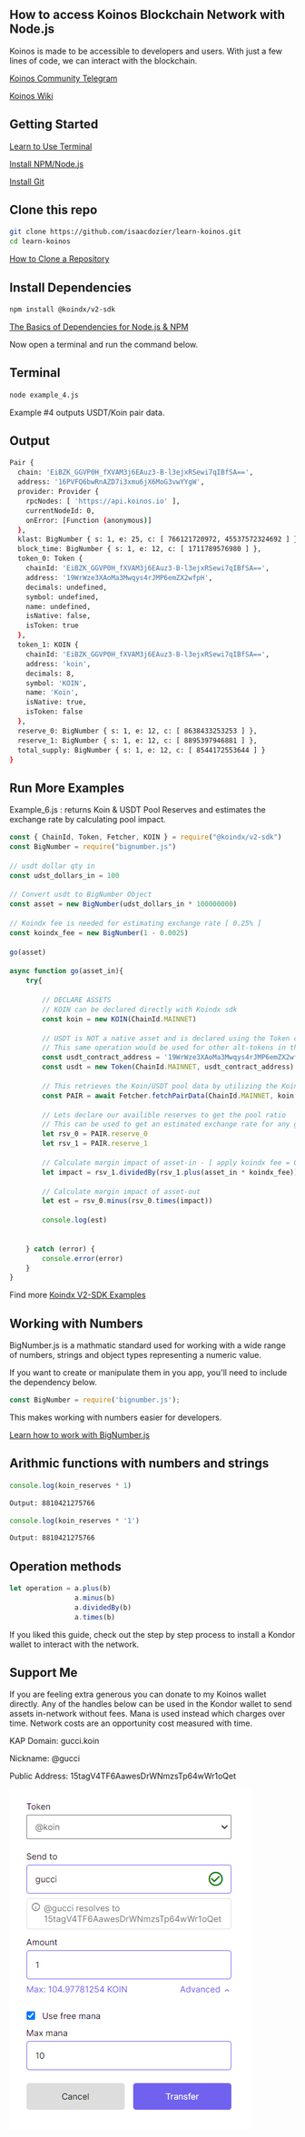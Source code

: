## How to access Koinos Blockchain Network with Node.js

Koinos is made to be accessible to developers and users. With just a few lines of code, we can interact with the blockchain.

[Koinos Community Telegram](https://t.me/koinos_community)

[Koinos Wiki](https://koinos.wiki/)

## Getting Started

[Learn to Use Terminal](https://developer.mozilla.org/en-US/docs/Learn/Tools_and_testing/Understanding_client-side_tools/Command_line)

[Install NPM/Node.js](https://nodejs.org/en/learn/getting-started/how-to-install-nodejs)

[Install Git](https://github.com/git-guides/install-git)

## Clone this repo

```sh
git clone https://github.com/isaacdozier/learn-koinos.git
cd learn-koinos
```

[How to Clone a Repository](https://docs.github.com/en/repositories/creating-and-managing-repositories/cloning-a-repository)

## Install Dependencies

```sh
npm install @koindx/v2-sdk
```

[The Basics of Dependencies for Node.js & NPM](https://nodesource.com/blog/the-basics-of-package-json-in-node-js-and-npm/)

Now open a terminal and run the command below.

## Terminal

```sh
node example_4.js
```

Example #4 outputs USDT/Koin pair data.

## Output

```sh
Pair {
  chain: 'EiBZK_GGVP0H_fXVAM3j6EAuz3-B-l3ejxRSewi7qIBfSA==',
  address: '16PVFQ6bwRnAZD7i3xmu6jX6MoG3vwYYgW',
  provider: Provider {
    rpcNodes: [ 'https://api.koinos.io' ],
    currentNodeId: 0,
    onError: [Function (anonymous)]
  },
  klast: BigNumber { s: 1, e: 25, c: [ 766121720972, 45537572324692 ] },
  block_time: BigNumber { s: 1, e: 12, c: [ 1711789576980 ] },
  token_0: Token {
    chainId: 'EiBZK_GGVP0H_fXVAM3j6EAuz3-B-l3ejxRSewi7qIBfSA==',
    address: '19WrWze3XAoMa3Mwqys4rJMP6emZX2wfpH',
    decimals: undefined,
    symbol: undefined,
    name: undefined,
    isNative: false,
    isToken: true
  },
  token_1: KOIN {
    chainId: 'EiBZK_GGVP0H_fXVAM3j6EAuz3-B-l3ejxRSewi7qIBfSA==',
    address: 'koin',
    decimals: 8,
    symbol: 'KOIN',
    name: 'Koin',
    isNative: true,
    isToken: false
  },
  reserve_0: BigNumber { s: 1, e: 12, c: [ 8638433253253 ] },
  reserve_1: BigNumber { s: 1, e: 12, c: [ 8895397946881 ] },
  total_supply: BigNumber { s: 1, e: 12, c: [ 8544172553644 ] }
}
```


## Run More Examples

Example_6.js : returns Koin & USDT Pool Reserves and estimates the exchange rate by calculating pool impact.

```javascript
const { ChainId, Token, Fetcher, KOIN } = require("@koindx/v2-sdk")
const BigNumber = require("bignumber.js")

// usdt dollar qty in
const udst_dollars_in = 100

// Convert usdt to BigNumber Object
const asset = new BigNumber(udst_dollars_in * 100000000)

// Koindx fee is needed for estimating exchange rate [ 0.25% ]
const koindx_fee = new BigNumber(1 - 0.0025)

go(asset)

async function go(asset_in){
    try{

        // DECLARE ASSETS
        // KOIN can be declared directly with Koindx sdk
        const koin = new KOIN(ChainId.MAINNET)

        // USDT is NOT a native asset and is declared using the Token class
        // This same operation would be used for other alt-tokens in the ecosystem
        const usdt_contract_address = '19WrWze3XAoMa3Mwqys4rJMP6emZX2wfpH'
        const usdt = new Token(ChainId.MAINNET, usdt_contract_address)

        // This retrieves the Koin/USDT pool data by utilizing the Koindx SDK
        const PAIR = await Fetcher.fetchPairData(ChainId.MAINNET, koin, usdt)

        // Lets declare our availible reserves to get the pool ratio
        // This can be used to get an estimated exchange rate for any given pool
        let rsv_0 = PAIR.reserve_0
        let rsv_1 = PAIR.reserve_1

        // Calculate margin impact of asset-in - [ apply koindx fee = 0.25% ]
        let impact = rsv_1.dividedBy(rsv_1.plus(asset_in * koindx_fee))

        // Calculate margin impact of asset-out
        let est = rsv_0.minus(rsv_0.times(impact))

        console.log(est)
        

    } catch (error) {
        console.error(error)
    }
}
```

Find more [Koindx V2-SDK Examples](https://docs.koindx.com/sdk/v2-sdk/examples)


## Working with Numbers

BigNumber.js is a mathmatic standard used for working with a wide range of numbers, strings and object types representing a numeric value.

If you want to create or manipulate them in you app, you'll need to include the dependency below.


```javascript
const BigNumber = require('bignumber.js');
```

This makes working with numbers easier for developers.

[Learn how to work with BigNumber.js](https://mikemcl.github.io/bignumber.js/)


## Arithmic functions with numbers and strings
```javascript
console.log(koin_reserves * 1)
```
```sh
Output: 8810421275766
```

```javascript
console.log(koin_reserves * '1')
```
```sh
Output: 8810421275766
```


## Operation methods

```javascript
let operation = a.plus(b)
                a.minus(b)
                a.dividedBy(b)
                a.times(b)
```

If you liked this guide, check out the step by step process to install a Kondor wallet to interact with the network.


## Support Me

If you are feeling extra generous you can donate to my Koinos wallet directly. Any of the handles below can be used in the Kondor wallet to send assets in-network without fees. Mana is used instead which charges over time. Network costs are an opportunity cost measured with time.

KAP Domain: gucci.koin

Nickname: @gucci

Public Address: 15tagV4TF6AawesDrWNmzsTp64wWr1oQet

![Kondor Wallet](img/kondor.png)
